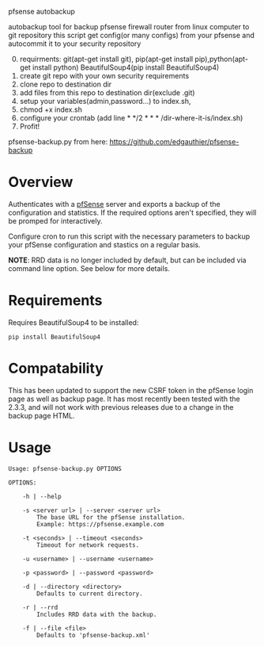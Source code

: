 pfsense autobackup

autobackup tool for backup pfsense firewall router from linux computer to git repository
this script get config(or many configs) from your pfsense and autocommit it to your security repository

0) requirments: git(apt-get install git), pip(apt-get install pip),python(apt-get install python) BeautifulSoup4(pip install BeautifulSoup4)
1)	create git repo with your own security requirements
2)	clone repo to destination dir
3) add files from this repo to destination dir(exclude .git)
4) setup your variables(admin,password...) to index.sh,
4) chmod +x index.sh
6)	configure your crontab (add line *	*/2	*	*	* /dir-where-it-is/index.sh)
7) Profit!


pfsense-backup.py from here:
https://github.com/edgauthier/pfsense-backup





















Overview
========

Authenticates with a [pfSense](http://www.pfsense.org/) server and exports
a backup of the configuration and statistics. If the required options aren't
specified, they will be promped for interactively.

Configure cron to run this script with the necessary parameters to backup your
pfSense configuration and stastics on a regular basis.

**NOTE**: RRD data is no longer included by default, but can be included via command line option. See below for more details.

Requirements
============

Requires BeautifulSoup4 to be installed:

    pip install BeautifulSoup4

Compatability
=============

This has been updated to support the new CSRF token in the pfSense login page as well as backup page. It has most recently been tested with the 2.3.3, and will not work with previous releases due to a change in the backup page HTML. 

Usage
=====

    Usage: pfsense-backup.py OPTIONS

    OPTIONS:

        -h | --help

        -s <server url> | --server <server url>
            The base URL for the pfSense installation.
            Example: https://pfsense.example.com
            
        -t <seconds> | --timeout <seconds>
            Timeout for network requests.

        -u <username> | --username <username>
        
        -p <password> | --password <password>

        -d | --directory <directory>
            Defaults to current directory.

        -r | --rrd
            Includes RRD data with the backup.

        -f | --file <file>
            Defaults to 'pfsense-backup.xml'

